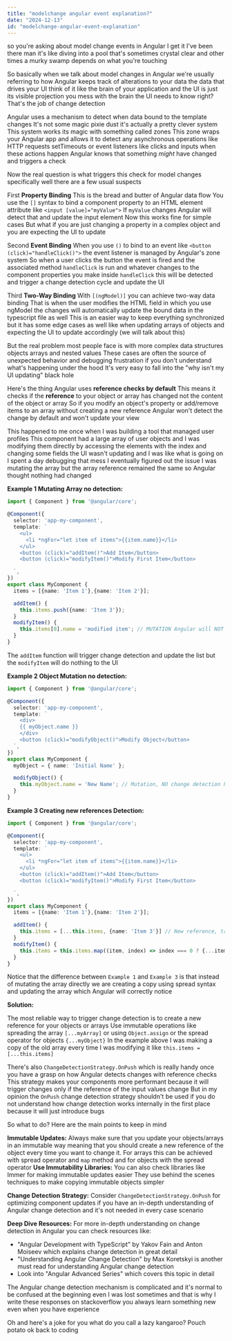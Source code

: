 ```yaml
---
title: "modelchange angular event explanation?"
date: "2024-12-13"
id: "modelchange-angular-event-explanation"
---
```


so you're asking about model change events in Angular I get it I've been there man it's like diving into a pool that's sometimes crystal clear and other times a murky swamp depends on what you're touching

So basically when we talk about model changes in Angular we're usually referring to how Angular keeps track of alterations to your data the data that drives your UI think of it like the brain of your application and the UI is just its visible projection you mess with the brain the UI needs to know right? That's the job of change detection

Angular uses a mechanism to detect when data bound to the template changes It's not some magic pixie dust it's actually a pretty clever system This system works its magic with something called zones This zone wraps your Angular app and allows it to detect any asynchronous operations like HTTP requests setTimeouts or event listeners like clicks and inputs when these actions happen Angular knows that something *might* have changed and triggers a check

Now the real question is what triggers this check for model changes specifically well there are a few usual suspects

First **Property Binding** This is the bread and butter of Angular data flow You use the `[]` syntax to bind a component property to an HTML element attribute like `<input [value]="myValue">` If `myValue` changes Angular will detect that and update the input element Now this works fine for simple cases But what if you are just changing a property in a complex object and you are expecting the UI to update

Second **Event Binding** When you use `()` to bind to an event like `<button (click)="handleClick()">` the event listener is managed by Angular's zone system So when a user clicks the button the event is fired and the associated method `handleClick` is run and whatever changes to the component properties you make inside `handleClick` this will be detected and trigger a change detection cycle and update the UI

Third **Two-Way Binding** With `[(ngModel)]` you can achieve two-way data binding That is when the user modifies the HTML field in which you use ngModel the changes will automatically update the bound data in the typescript file as well This is an easier way to keep everything synchronized but it has some edge cases as well like when updating arrays of objects and expecting the UI to update accordingly (we will talk about this)

But the real problem most people face is with more complex data structures objects arrays and nested values These cases are often the source of unexpected behavior and debugging frustration if you don't understand what's happening under the hood It's very easy to fall into the "why isn't my UI updating" black hole

Here's the thing Angular uses **reference checks by default** This means it checks if the **reference** to your object or array has changed not the content of the object or array So if you modify an object's property or add/remove items to an array without creating a new reference Angular won't detect the change by default and won't update your view

This happened to me once when I was building a tool that managed user profiles This component had a large array of user objects and I was modifying them directly by accessing the elements with the index and changing some fields the UI wasn't updating and I was like what is going on I spent a day debugging that mess I eventually figured out the issue I was mutating the array but the array reference remained the same so Angular thought nothing had changed

**Example 1 Mutating Array no detection:**

```typescript
import { Component } from '@angular/core';

@Component({
  selector: 'app-my-component',
  template: `
    <ul>
      <li *ngFor="let item of items">{{item.name}}</li>
    </ul>
    <button (click)="addItem()">Add Item</button>
    <button (click)="modifyItem()">Modify First Item</button>

  `,
})
export class MyComponent {
  items = [{name: 'Item 1'},{name: 'Item 2'}];

  addItem() {
    this.items.push({name: 'Item 3'});
  }
  modifyItem() {
    this.items[0].name = 'modified item'; // MUTATION Angular will NOT notice this change
  }
}
```
The `addItem` function will trigger change detection and update the list but the `modifyItem` will do nothing to the UI

**Example 2 Object Mutation no detection:**
```typescript
import { Component } from '@angular/core';

@Component({
  selector: 'app-my-component',
  template: `
    <div>
    {{ myObject.name }}
    </div>
    <button (click)="modifyObject()">Modify Object</button>
  `,
})
export class MyComponent {
  myObject = { name: 'Initial Name' };

  modifyObject() {
    this.myObject.name = 'New Name'; // Mutation, NO change detection here
  }
}
```

**Example 3 Creating new references Detection:**

```typescript
import { Component } from '@angular/core';

@Component({
  selector: 'app-my-component',
  template: `
    <ul>
      <li *ngFor="let item of items">{{item.name}}</li>
    </ul>
    <button (click)="addItem()">Add Item</button>
    <button (click)="modifyItem()">Modify First Item</button>

  `,
})
export class MyComponent {
  items = [{name: 'Item 1'},{name: 'Item 2'}];

  addItem() {
    this.items = [...this.items, {name: 'Item 3'}] // New reference, triggers change detection
  }
  modifyItem() {
    this.items = this.items.map((item, index) => index === 0 ? {...item, name: 'modified item'} : item ); // New reference, triggers change detection
  }
}
```
Notice that the difference between `Example 1` and `Example 3` is that instead of mutating the array directly we are creating a copy using spread syntax and updating the array which Angular will correctly notice

**Solution:**

The most reliable way to trigger change detection is to create a new reference for your objects or arrays Use immutable operations like spreading the array `[...myArray]` or using `Object.assign` or the spread operator for objects `{...myObject}` In the example above I was making a copy of the old array every time I was modifying it like `this.items = [...this.items]`

There's also `ChangeDetectionStrategy.OnPush` which is really handy once you have a grasp on how Angular detects changes with reference checks This strategy makes your components more performant because it will trigger changes only if the reference of the input values change But in my opinion the `OnPush` change detection strategy shouldn't be used if you do not understand how change detection works internally in the first place because it will just introduce bugs

So what to do? Here are the main points to keep in mind

**Immutable Updates:** Always make sure that you update your objects/arrays in an immutable way meaning that you should create a new reference of the object every time you want to change it. For arrays this can be achieved with spread operator and `map` method and for objects with the spread operator
**Use Immutability Libraries:** You can also check libraries like Immer for making immutable updates easier They use behind the scenes techniques to make copying immutable objects simpler

**Change Detection Strategy:** Consider `ChangeDetectionStrategy.OnPush` for optimizing component updates if you have an in-depth understanding of Angular change detection and it's not needed in every case scenario

**Deep Dive Resources:** For more in-depth understanding on change detection in Angular you can check resources like:
*  "Angular Development with TypeScript" by Yakov Fain and Anton Moiseev which explains change detection in great detail
* "Understanding Angular Change Detection" by Max Koretskyi is another must read for understanding Angular change detection
* Look into "Angular Advanced Series" which covers this topic in detail

The Angular change detection mechanism is complicated and it's normal to be confused at the beginning even I was lost sometimes and that is why I write these responses on stackoverflow you always learn something new even when you have experience

Oh and here's a joke for you what do you call a lazy kangaroo? Pouch potato ok back to coding
